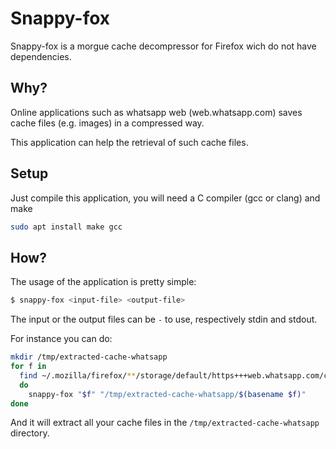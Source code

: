 # Snappy-fox
Snappy-fox is a morgue cache decompressor for Firefox wich do not have
dependencies.

## Why?
Online applications such as whatsapp web (web.whatsapp.com) saves cache
files (e.g. images) in a compressed way.

This application can help the retrieval of such cache files.

## Setup
Just compile this application, you will need a C compiler
(gcc or clang) and make
```bash
sudo apt install make gcc
```

## How?

The usage of the application is pretty simple:
```bash
$ snappy-fox <input-file> <output-file>
```
The input or the output files can be `-` to use, respectively stdin and
stdout.

For instance you can do:
```bash
mkdir /tmp/extracted-cache-whatsapp
for f in
  find ~/.mozilla/firefox/**/storage/default/https+++web.whatsapp.com/cache/ -name '*.final';
  do
    snappy-fox "$f" "/tmp/extracted-cache-whatsapp/$(basename $f)"
done
```

And it will extract all your cache files in the
`/tmp/extracted-cache-whatsapp` directory.
